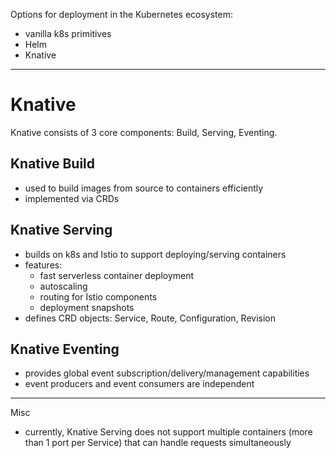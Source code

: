 Options for deployment in the Kubernetes ecosystem:
- vanilla k8s primitives
- Helm
- Knative

---

# Knative

Knative consists of 3 core components: Build, Serving, Eventing.

## Knative Build
- used to build images from source to containers efficiently
- implemented via CRDs

## Knative Serving
- builds on k8s and Istio to support deploying/serving containers
- features:
  - fast serverless container deployment
  - autoscaling
  - routing for Istio components
  - deployment snapshots
- defines CRD objects: Service, Route, Configuration, Revision

## Knative Eventing
- provides global event subscription/delivery/management capabilities
- event producers and event consumers are independent

---

Misc
- currently, Knative Serving does not support multiple containers (more than 1 port per Service) that can handle requests simultaneously
